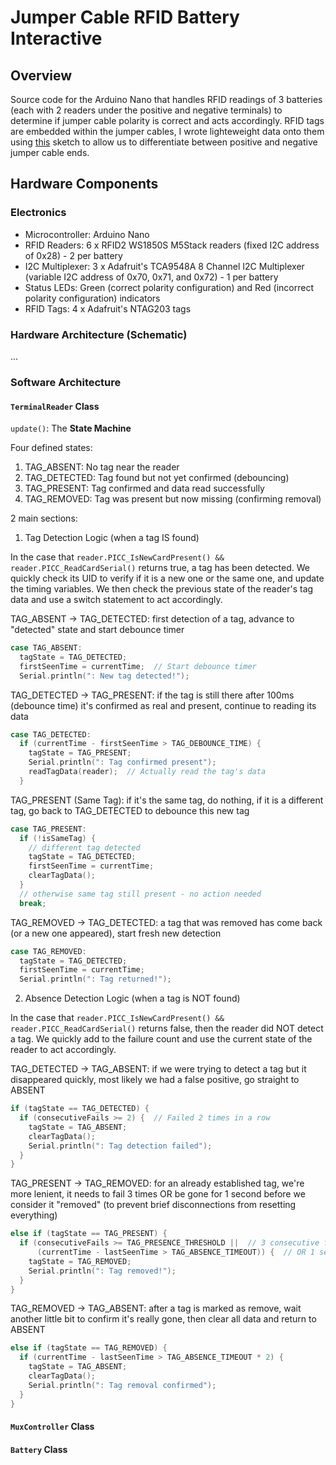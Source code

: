# Jumper Cable RFID Battery Interactive

## Overview

Source code for the Arduino Nano that handles RFID readings of 3 batteries (each with 2 readers under the positive and negative terminals) to determine if jumper cable polarity is correct and acts accordingly. RFID tags are embedded within the jumper cables, I wrote lighteweight data onto them using [this](https://github.com/iwonder77/rw-NTAG203-rfid-tag) sketch to allow us to differentiate between positive and negative jumper cable ends. 

## Hardware Components

### Electronics

-   Microcontroller: Arduino Nano
-   RFID Readers: 6 x RFID2 WS1850S M5Stack readers (fixed I2C address of 0x28) - 2 per battery
-   I2C Multiplexer: 3 x Adafruit's TCA9548A 8 Channel I2C Multiplexer (variable I2C address of 0x70, 0x71, and 0x72) - 1 per battery
-   Status LEDs: Green (correct polarity configuration) and Red (incorrect polarity configuration) indicators
-   RFID Tags: 4 x Adafruit's NTAG203 tags

### Hardware Architecture (Schematic)

...

### Software Architecture

#### **`TerminalReader`** Class

`update()`: The **State Machine**

Four defined states:
1. TAG_ABSENT: No tag near the reader
2. TAG_DETECTED: Tag found but not yet confirmed (debouncing)
3. TAG_PRESENT: Tag confirmed and data read successfully
4. TAG_REMOVED: Tag was present but now missing (confirming removal)

2 main sections:
1. Tag Detection Logic (when a tag IS found)

In the case that `reader.PICC_IsNewCardPresent() && reader.PICC_ReadCardSerial()` returns true, a tag has been detected. We quickly check its UID to verify if it is a new one or the same one, and update the timing variables. We then check the previous state of the reader's tag data and use a switch statement to act accordingly.

TAG_ABSENT -> TAG_DETECTED: first detection of a tag, advance to "detected" state and start debounce timer

```cpp
case TAG_ABSENT:
  tagState = TAG_DETECTED;
  firstSeenTime = currentTime;  // Start debounce timer
  Serial.println(": New tag detected!");
```

TAG_DETECTED -> TAG_PRESENT: if the tag is still there after 100ms (debounce time) it's confirmed as real and present, continue to reading its data

```cpp
case TAG_DETECTED:
  if (currentTime - firstSeenTime > TAG_DEBOUNCE_TIME) {
    tagState = TAG_PRESENT;
    Serial.println(": Tag confirmed present");
    readTagData(reader);  // Actually read the tag's data
  }
```
TAG_PRESENT (Same Tag): if it's the same tag, do nothing, if it is a different tag, go back to TAG_DETECTED to debounce this new tag

```cpp
case TAG_PRESENT:
  if (!isSameTag) {
    // different tag detected
    tagState = TAG_DETECTED;
    firstSeenTime = currentTime;
    clearTagData();
  }
  // otherwise same tag still present - no action needed
  break;
```
TAG_REMOVED -> TAG_DETECTED: a tag that was removed has come back (or a new one appeared), start fresh new detection

```cpp
case TAG_REMOVED:
  tagState = TAG_DETECTED;
  firstSeenTime = currentTime;
  Serial.println(": Tag returned!");
```

2. Absence Detection Logic (when a tag is NOT found)

In the case that `reader.PICC_IsNewCardPresent() && reader.PICC_ReadCardSerial()` returns false, then the reader did NOT detect a tag. We quickly add to the failure count and use the current state of the reader to act accordingly.

TAG_DETECTED -> TAG_ABSENT: if we were trying to detect a tag but it disappeared quickly, most likely we had a false positive, go straight to ABSENT

```cpp
if (tagState == TAG_DETECTED) {
  if (consecutiveFails >= 2) {  // Failed 2 times in a row
    tagState = TAG_ABSENT;
    clearTagData();
    Serial.println(": Tag detection failed");
  }
}
```
TAG_PRESENT -> TAG_REMOVED: for an already established tag, we're more lenient, it needs to fail 3 times OR be gone for 1 second before we consider it "removed" (to prevent brief disconnections from resetting everything)

```cpp
else if (tagState == TAG_PRESENT) {
  if (consecutiveFails >= TAG_PRESENCE_THRESHOLD ||  // 3 consecutive fails
      (currentTime - lastSeenTime > TAG_ABSENCE_TIMEOUT)) {  // OR 1 second timeout
    tagState = TAG_REMOVED;
    Serial.println(": Tag removed!");
  }
}
```

TAG_REMOVED -> TAG_ABSENT: after a tag is marked as remove, wait another little bit to confirm it's really gone, then clear all data and return to ABSENT

```cpp
else if (tagState == TAG_REMOVED) {
  if (currentTime - lastSeenTime > TAG_ABSENCE_TIMEOUT * 2) {
    tagState = TAG_ABSENT;
    clearTagData();
    Serial.println(": Tag removal confirmed");
  }
}
```





#### **`MuxController`** Class
#### **`Battery`** Class
